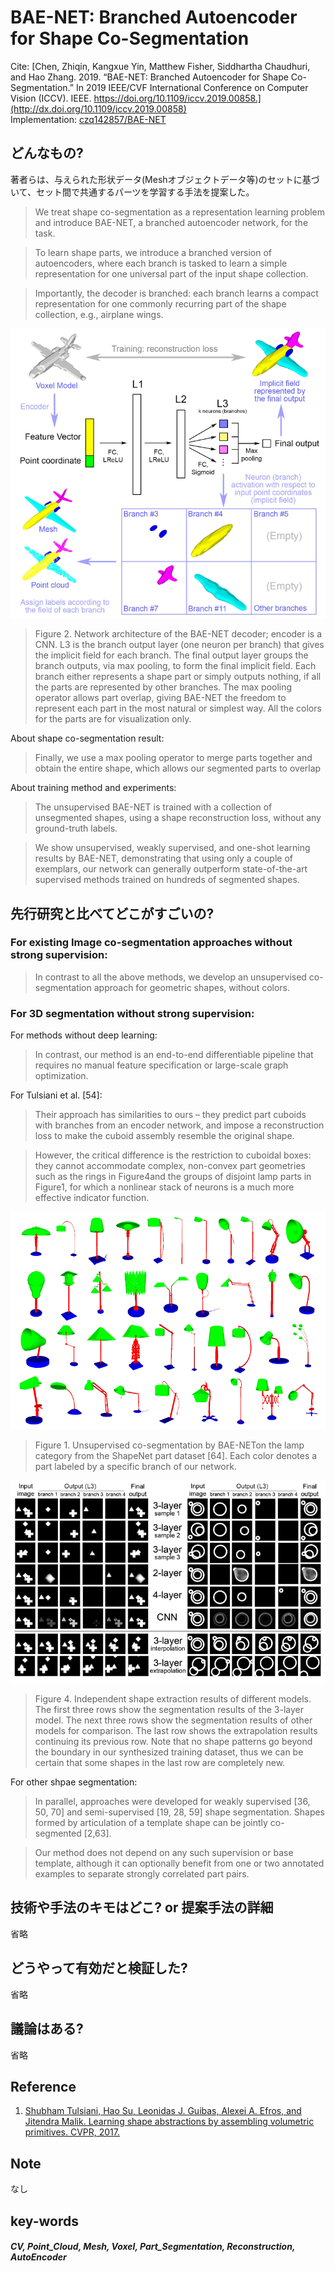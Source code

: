 # BAE-NET: Branched Autoencoder for Shape Co-Segmentation

Cite: [Chen, Zhiqin, Kangxue Yin, Matthew Fisher, Siddhartha Chaudhuri, and Hao Zhang. 2019. “BAE-NET: Branched Autoencoder for Shape Co-Segmentation.” In 2019 IEEE/CVF International Conference on Computer Vision (ICCV). IEEE. https://doi.org/10.1109/iccv.2019.00858.](http://dx.doi.org/10.1109/iccv.2019.00858)  
Implementation: [czq142857/BAE-NET](https://github.com/czq142857/BAE-NET)  

## どんなもの?
著者らは、与えられた形状データ(Meshオブジェクトデータ等)のセットに基づいて、セット間で共通するパーツを学習する手法を提案した。

> We treat shape co-segmentation as a representation learning problem and introduce BAE-NET, a branched autoencoder network, for the task.

> To learn shape parts, we introduce a branched version of autoencoders, where each branch is tasked to learn a simple representation for one universal part of the input shape collection.

> Importantly, the decoder is branched: each branch learns a compact representation for one commonly recurring part of the shape collection, e.g., airplane wings.

![fig2](img/BBAfSC/fig2.png)

> Figure 2. Network architecture of the BAE-NET decoder; encoder is a CNN. L3 is the branch output layer (one neuron per branch) that gives the implicit field for each branch. The final output layer groups the branch outputs, via max pooling, to form the final implicit field. Each branch either represents a shape part or simply outputs nothing, if all the parts are represented by other branches. The max pooling operator allows part overlap, giving BAE-NET the freedom to represent each part in the most natural or simplest way. All the colors for the parts are for visualization only. 


About shape co-segmentation result:
>  Finally, we use a max pooling operator to merge parts together and obtain the entire shape, which allows our segmented parts to overlap

About training method and experiments:
> The unsupervised BAE-NET is trained with a collection of unsegmented shapes, using a shape reconstruction loss, without any ground-truth labels.

> We show unsupervised, weakly supervised, and one-shot learning results by BAE-NET, demonstrating that using only a couple of exemplars, our network can generally outperform state-of-the-art supervised methods trained on hundreds of segmented shapes.

## 先行研究と比べてどこがすごいの?
### For existing Image co-segmentation approaches without strong supervision:
> In contrast to all the above methods, we develop an unsupervised co-segmentation approach for geometric shapes, without colors.

### For 3D segmentation without strong supervision:
For methods without deep learning:
> In contrast, our method is an end-to-end differentiable pipeline that requires no manual feature specification or large-scale graph optimization. 

For Tulsiani et al. [54]:
> Their approach has similarities to ours – they predict part cuboids with branches from an encoder network, and impose a reconstruction loss to make the cuboid assembly resemble the original shape.

> However, the critical difference is the restriction to cuboidal boxes: they cannot accommodate complex, non-convex part geometries such as the rings in Figure4and the groups of disjoint lamp parts in Figure1, for which a nonlinear stack of neurons is a much more effective indicator function. 

![fig1](img/BBAfSC/fig1.png)

> Figure 1. Unsupervised co-segmentation by BAE-NETon the lamp category from the ShapeNet part dataset [64]. Each color denotes a part labeled by a specific branch of our network. 

![fig4](img/BBAfSC/fig4.png)

> Figure 4. Independent shape extraction results of different models. The first three rows show the segmentation results of the 3-layer model. The next three rows show the segmentation results of other models for comparison. The last row shows the extrapolation results continuing its previous row. Note that no shape patterns go beyond the boundary in our synthesized training dataset, thus we can be certain that some shapes in the last row are completely new. 

For other shpae segmentation:
> In parallel, approaches were developed for weakly supervised [36, 50, 70] and semi-supervised [19, 28, 59] shape segmentation. Shapes formed by articulation of a template shape can be jointly co-segmented [2,63].

> Our method does not depend on any such supervision or base template, although it can optionally benefit from one or two annotated examples to separate strongly correlated part pairs. 

## 技術や手法のキモはどこ? or 提案手法の詳細
省略

## どうやって有効だと検証した?
省略

## 議論はある?
省略

## Reference
1. [Shubham Tulsiani, Hao Su, Leonidas J. Guibas, Alexei A. Efros, and Jitendra Malik. Learning shape abstractions by assembling volumetric primitives. CVPR, 2017.](https://arxiv.org/abs/1612.00404)

## Note
なし

## key-words
##### CV, Point_Cloud, Mesh, Voxel, Part_Segmentation, Reconstruction, AutoEncoder


